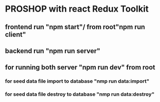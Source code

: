 # PROSHOP with react Redux Toolkit

## frontend run "npm start"/ from root"npm run client"

## backend run "npm run server"

## for running both server "npm run dev" from root

### for seed data file import to database "nmp run data:import"

### for seed data file destroy to database "nmp run data:destroy"
